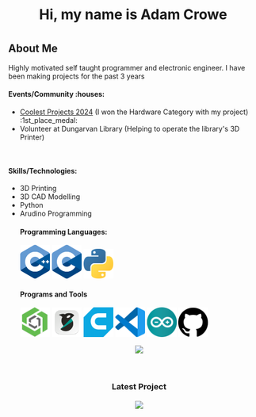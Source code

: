 <h1 align="center"> Hi, my name is Adam Crowe <h1/>

## About Me
Highly motivated self taught programmer and electronic engineer. I have been making projects for the past 3 years

<h4>Events/Community :houses:</h4>
<ul style="list-style-type:disc;">
  <li><a href="https://coolestprojects.org">Coolest Projects 2024</a> (I won the Hardware Category with my project) :1st_place_medal:</li>
  <li>Volunteer at Dungarvan Library (Helping to operate the library's 3D Printer)</li>
</ul>

<br>

<h4>Skills/Technologies:</h4>
<ul style="list-style-type:disc;" align="left">
  <li>3D Printing</li>
  <li>3D CAD Modelling</li>
  <li>Python</li>
  <li>Arudino Programming</li>

<h4>Programming Languages: </h4>
<p align="left">
  <img style="margin: auto;" src="https://github.com/digi-w1z/digi-w1z/blob/main/assets/C++_logo.png?raw=true" alt=cplusplus width="60"/>
  <img style="margin: auto;" src="https://github.com/digi-w1z/digi-w1z/blob/main/assets/C_Logo.png?raw=true" alt=c_language width="60"/>
  <img style="margin: auto;" src="https://github.com/digi-w1z/digi-w1z/blob/main/assets/python_logo.png?raw=true" alt=python width="60"/>
</p>

<h4>Programs and Tools</h4>
<p align="left">
  <img style="margin: auto;" src="https://github.com/digi-w1z/digi-w1z/blob/main/assets/onshape_logo.png?raw=true" alt=onshape width="60"/>
  <img style="margin: auto;" src="https://github.com/digi-w1z/digi-w1z/blob/main/assets/orcaslicer-logo.png?raw=true" alt=orcaslicer width="60"/>
  <img style="margin: auto;" src="https://github.com/digi-w1z/digi-w1z/blob/main/assets/ultimaker-cura-logo.png?raw=true" alt=cura width="60"/>
  <img style="margin: auto;" src="https://github.com/digi-w1z/digi-w1z/blob/main/assets/vscode_logo.png?raw=true" alt=vscode width="60"/>
  <img style="margin: auto;" src="https://github.com/digi-w1z/digi-w1z/blob/main/assets/arduino_logo.png?raw=true" alt=arduino width="60"/>
  <img style="margin: auto;" src="https://github.com/digi-w1z/digi-w1z/blob/main/assets/github_logo.png?raw=true" alt=github width="60"/>
</p>

<p align="center">
  <img style="margin: auto;" src="https://github-readme-stats.vercel.app/api?username=digi-w1z&show_icons=true&theme=algolia"/>
</p>

<br>
<h3 align="center">Latest Project</h3>
  <p align="center">
     <a href="https://github.com/digi-w1z/BTTF-Alarm-Clock">
      <img align="center" src="https://github-readme-stats.vercel.app/api/pin/?username=digi-w1z&repo=BTTF-Alarm-Clock&theme=algolia" />
     </a>
  </p>
<br/>   

